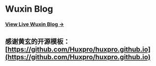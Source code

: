 # Wuxin Blog

### [View Live Wuxin Blog &rarr;](https://callmewuxin.github.io)

## 感谢黄玄的开源模板：[https://github.com/Huxpro/huxpro.github.io](https://github.com/Huxpro/huxpro.github.io)
